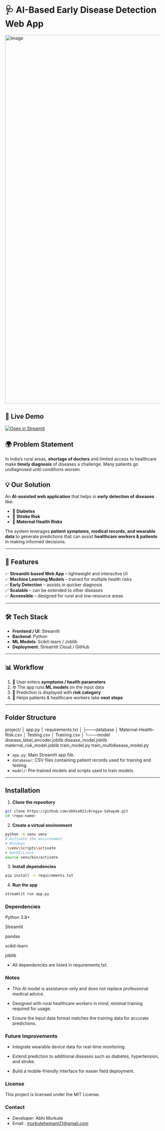 # 🩺 AI-Based Early Disease Detection Web App  


<img width="1919" height="1199" alt="Image" src="https://github.com/user-attachments/assets/5d18a2e6-eb04-4f26-a6ca-7aa3d4a7ebdd" />


## 🚀 Live Demo  

[![Open in Streamlit](https://img.shields.io/badge/Streamlit-Live%20Demo-FF4B4B?logo=streamlit)](https://arogya-sahayak-gttyfdejwjs24ojkmtlrtl.streamlit.app/)



## 🌍 Problem Statement  
In India’s rural areas, **shortage of doctors** and limited access to healthcare make **timely diagnosis** of diseases a challenge. Many patients go undiagnosed until conditions worsen.  

## 💡 Our Solution  
An **AI-assisted web application** that helps in **early detection of diseases** like:  
- 🍬 **Diabetes**  
- 🧠 **Stroke Risk**  
- 🤰 **Maternal Health Risks**  

The system leverages **patient symptoms, medical records, and wearable data** to generate predictions that can assist **healthcare workers & patients** in making informed decisions.  

---

## 🚀 Features  
✅ **Streamlit-based Web App** – lightweight and interactive UI  
✅ **Machine Learning Models** – trained for multiple health risks  
✅ **Early Detection** – assists in quicker diagnosis  
✅ **Scalable** – can be extended to other diseases  
✅ **Accessible** – designed for rural and low-resource areas  

---

## 🛠️ Tech Stack  
- **Frontend / UI**: Streamlit  
- **Backend**: Python  
- **ML Models**: Scikit-learn / Joblib  
- **Deployment**: Streamlit Cloud / GitHub  

---

## 📊 Workflow  
1. 📝 User enters **symptoms / health parameters**  
2. ⚙️ The app runs **ML models** on the input data  
3. 📌 Prediction is displayed with **risk category**  
4. 🏥 Helps patients & healthcare workers take **next steps**  

---

## Folder Structure

project/
│ app.py
│ requirements.txt
│
├───database
│ Maternal-Health-Risk.csv
│ Testing.csv
│ Training.csv
│
└───model
disease_label_encoder.joblib
disease_model.joblib
maternal_risk_model.joblib
train_model.py
train_multidisease_model.py


- `app.py`: Main Streamlit app file.  
- `database/`: CSV files containing patient records used for training and testing.  
- `model/`: Pre-trained models and scripts used to train models.

---

## Installation

1. **Clone the repository**
```bash
git clone https://github.com/abhie021/Arogya-Sahayak.git
cd <repo-name>
```

2. **Create a virtual environment**
```bash
python -m venv venv
# Activate the environment
# Windows
.\venv\Scripts\activate
# macOS/Linux
source venv/bin/activate
```

3. **Install dependencies**
```bash
pip install -r requirements.txt
```

4. **Run the app**
```bash
streamlit run app.py
```

### Dependencies

Python 3.8+

Streamlit

pandas

scikit-learn

joblib

- All dependencies are listed in requirements.txt.

### Notes

- This AI model is assistance-only and does not replace professional medical advice.

- Designed with rural healthcare workers in mind; minimal training required for usage.

- Ensure the input data format matches the training data for accurate predictions.

### Future Improvements

- Integrate wearable device data for real-time monitoring.

- Extend prediction to additional diseases such as diabetes, hypertension, and stroke.

- Build a mobile-friendly interface for easier field deployment.

### License

This project is licensed under the MIT License.

### Contact

- Developer: Abhi Murkute
- Email : murkutehemant21@gmail.com
